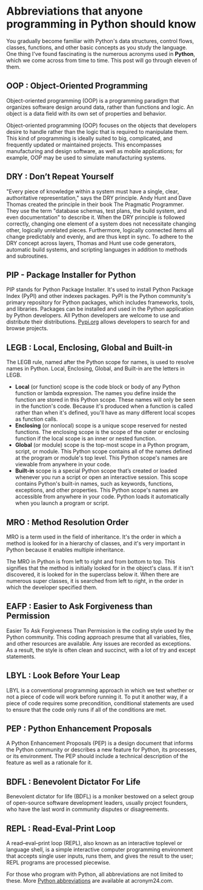# Abbreviations that anyone programming in Python should know

You gradually become familiar with Python's data structures, control flows, classes, functions, and other basic concepts as you study the language. One thing I've found fascinating is the numerous acronyms used in **Python**, which we come across from time to time. This post will go through eleven of them.

## OOP : Object-Oriented Programming

Object-oriented programming (OOP) is a programming paradigm that organizes software design around data, rather than functions and logic. An object is a data field with its own set of properties and behavior.

Object-oriented programming (OOP) focuses on the objects that developers desire to handle rather than the logic that is required to manipulate them. This kind of programming is ideally suited to big, complicated, and frequently updated or maintained projects. This encompasses manufacturing and design software, as well as mobile applications; for example, OOP may be used to simulate manufacturing systems.

## DRY : Don’t Repeat Yourself

"Every piece of knowledge within a system must have a single, clear, authoritative representation," says the DRY principle. Andy Hunt and Dave Thomas created the principle in their book The Pragmatic Programmer. They use the term "database schemas, test plans, the build system, and even documentation" to describe it. When the DRY principle is followed correctly, changing one element of a system does not necessitate changing other, logically unrelated pieces. Furthermore, logically connected items all change predictably and evenly, and are thus kept in sync. To adhere to the DRY concept across layers, Thomas and Hunt use code generators, automatic build systems, and scripting languages in addition to methods and subroutines.

## PIP - Package Installer for Python

PIP stands for Python Package Installer. It's used to install Python Package Index (PyPI) and other indexes packages. PyPI is the Python community's primary repository for Python packages, which includes frameworks, tools, and libraries. Packages can be installed and used in the Python application by Python developers. All Python developers are welcome to use and distribute their distributions. [Pypi.org](https://pypi.org/) allows developers to search for and browse projects.

## LEGB : Local, Enclosing, Global and Built-in
The LEGB rule, named after the Python scope for names, is used to resolve names in Python. Local, Enclosing, Global, and Built-in are the letters in LEGB.
- **Local** (or function) scope is the code block or body of any Python function or lambda expression. The names you define inside the function are stored in this Python scope. These names will only be seen in the function's code. Because it's produced when a function is called rather than when it's defined, you'll have as many different local scopes as function calls.
- **Enclosing** (or nonlocal) scope is a unique scope reserved for nested functions. The enclosing scope is the scope of the outer or enclosing function if the local scope is an inner or nested function.
- **Global** (or module) scope is the top-most scope in a Python program, script, or module. This Python scope contains all of the names defined at the program or module's top level. This Python scope's names are viewable from anywhere in your code.
- **Built-in** scope is a special Python scope that’s created or loaded whenever you run a script or open an interactive session. This scope contains Python's built-in names, such as keywords, functions, exceptions, and other properties. This Python scope's names are accessible from anywhere in your code. Python loads it automatically when you launch a program or script.

## MRO : Method Resolution Order
MRO is a term used in the field of inheritance. It's the order in which a method is looked for in a hierarchy of classes, and it's very important in Python because it enables multiple inheritance.

The MRO in Python is from left to right and from bottom to top. This signifies that the method is initially looked for in the object's class. If it isn't discovered, it is looked for in the superclass below it. When there are numerous super classes, it is searched from left to right, in the order in which the developer specified them.

## EAFP : Easier to Ask Forgiveness than Permission
Easier To Ask Forgiveness Than Permission is the coding style used by the Python community. This coding approach presume that all variables, files, and other resources are available. Any issues are recorded as exceptions. As a result, the style is often clean and succinct, with a lot of try and except statements.

## LBYL : Look Before Your Leap
LBYL is a conventional programming approach in which we test whether or not a piece of code will work before running it. To put it another way, if a piece of code requires some precondition, conditional statements are used to ensure that the code only runs if all of the conditions are met.

## PEP : Python Enhancement Proposals
A Python Enhancement Proposals (PEP) is a design document that informs the Python community or describes a new feature for Python, its processes, or its environment. The PEP should include a technical description of the feature as well as a rationale for it.

## BDFL : Benevolent Dictator For Life
Benevolent dictator for life (BDFL) is a moniker bestowed on a select group of open-source software development leaders, usually project founders, who have the last word in community disputes or disagreements.

## REPL : Read-Eval-Print Loop
A read–eval–print loop (REPL), also known as an interactive toplevel or language shell, is a simple interactive computer programming environment that accepts single user inputs, runs them, and gives the result to the user; REPL programs are processed piecewise.

For those who program with Python, all abbreviations are not limited to these. More [Python abbreviations](https://acronym24.com/python-abbreviations/) are available at acronym24.com.
